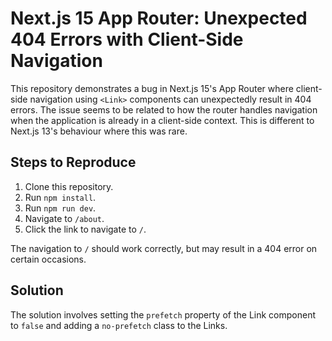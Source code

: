# Next.js 15 App Router: Unexpected 404 Errors with Client-Side Navigation

This repository demonstrates a bug in Next.js 15's App Router where client-side navigation using `<Link>` components can unexpectedly result in 404 errors.  The issue seems to be related to how the router handles navigation when the application is already in a client-side context.  This is different to Next.js 13's behaviour where this was rare.

## Steps to Reproduce

1. Clone this repository.
2. Run `npm install`.
3. Run `npm run dev`.
4. Navigate to `/about`.
5. Click the link to navigate to `/`.

The navigation to `/` should work correctly, but may result in a 404 error on certain occasions. 

## Solution
The solution involves setting the `prefetch` property of the Link component to `false` and adding a `no-prefetch` class to the Links.
